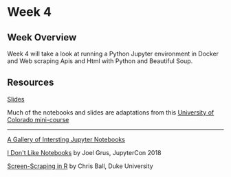 # Week 4

## Week Overview

Week 4 will take a look at running a Python Jupyter environment in Docker and Web scraping Apis and Html with Python and Beautiful Soup.

## Resources

[Slides](https://github.com/natelangholz/stat418-tools-in-datascience/blob/master/week-4/slides-week-4.pdf)

Much of the notebooks and slides are adaptations from this [University of Colorado mini-course](https://github.com/CU-ITSS/Web-Data-Scraping-S2019)

-----

[A Gallery of Intersting Jupyter Notebooks](https://github.com/jupyter/jupyter/wiki/A-gallery-of-interesting-Jupyter-Notebooks)

[I Don't Like Notebooks](https://docs.google.com/presentation/d/1n2RlMdmv1p25Xy5thJUhkKGvjtV-dkAIsUXP-AL4ffI/edit#slide=id.g362da58057_0_1) by Joel Grus, JupyterCon 2018

[Screen-Scraping in R](https://cbail.github.io/SICSS_Screenscraping_in_R.html) by Chris Ball, Duke University
